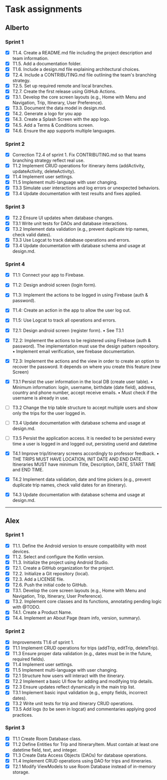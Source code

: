 # Task assignments

## Alberto
### Sprint 1
- [x] T1.4. Create a README.md file including the project description and team information.
- [x] T1.5. Add a documentation folder.
- [x] T1.6. Include a design.md file explaining architectural choices.
- [x] T2.4. Include a CONTRIBUTING.md file outlining the team's branching strategy.
- [x] T2.5. Set up required remote and local branches.
- [x] T2.7. Create the first release using GitHub Actions.
- [x] T3.1. Develop the core screen layouts (e.g., Home with Menu and Navigation, Trip, Itinerary, User Preference).
- [x] T3.3. Document the data model in design.md.
- [x] T4.2. Generate a logo for you app
- [x] T4.3. Create a Splash Screen with the app logo.
- [x] T4.5. Add a Terms & Conditions screen.
- [x] T4.6. Ensure the app supports multiple languages.

### Sprint 2
- [x] Correction T2.4 of sprint 1. Fix CONTRIBUTING.md so that teams branching strategy reflect real use.
- [x] T1.2 Implement CRUD operations for itinerary items (addActivity, updateActivity, deleteActivity).
- [x] T1.4 Implement user settings.
- [x] T1.5 Implement multi-language with user changing.
- [x] T3.3 Simulate user interactions and log errors or unexpected behaviors.
- [x] T3.4 Update documentation with test results and fixes applied.

### Sprint 3
- [x] T2.2 Ensure UI updates when database changes.
- [x] T3.1 Write unit tests for DAOs and database interactions.
- [x] T3.2 Implement data validation (e.g., prevent duplicate trip names, check valid dates).
- [x] T3.3 Use Logcat to track database operations and errors.
- [x] T3.4 Update documentation with database schema and usage at design.md.

### Sprint 4
- [x] T1.1: Connect your app to Firebase.
- [x] T1.2: Design android screen (login form).
- [x] T1.3: Implement the actions to be logged in using Firebase (auth & password).
- [x] T1.4: Create an action in the app to allow the user log out.
- [x] T1.5: Use Logcat to track all operations and errors.


- [x] T2.1: Design android screen (register form).
    • See T3.1
- [x] T2.2: Implement the actions to be registered using Firebase (auth & password). The implementation must use the design pattern repository.
    • Implement email verification, see firebase documentation.
- [x] T2.3: Implement the actions and the view in order to create an option to recover the password. It depends on where you create this feature (new Screen)


- [x] T3.1 Persist the user information in the local DB (create user table).
    • Minimum information: login, username, birthdate (date field), address, country and phone number, accept receive emails.
    • Must check if the username is already in use.
- [ ] T3.2 Change the trip table structure to accept multiple users and show only the trips for the user logged in.
- [ ] T3.4 Update documentation with database schema and usage at design.md.
- [ ] T3.5 Persist the application access. It is needed to be persisted every time a user is logged in and logged out, persisting userid and datetime


- [x] T4.1 Improve trip/itinerary screens accordingly to professor feedback.
    • THE TRIPS MUST HAVE LOCATION, INIT DATE AND END DATE. Itineraries MUST have minimum Title, Description, DATE, START TIME and END TIME.
- [x] T4.2 Implement data validation, date and time pickers (e.g., prevent duplicate trip names, check valid dates for an itinerary).
- [x] T4.3 Update documentation with database schema and usage at design.md.

----------------------------------------------------------------------------------------------------
## Alex
### Sprint 1
- [x] T1.1. Define the Android version to ensure compatibility with most devices.
- [x] T1.2. Select and configure the Kotlin version.
- [x] T1.3. Initialize the project using Android Studio.
- [x] T2.1. Create a GitHub organization for the project.
- [x] T2.2. Initialize a Git repository (local).
- [x] T2.3. Add a LICENSE file.
- [x] T2.6. Push the initial code to GitHub.
- [x] T3.1. Develop the core screen layouts (e.g., Home with Menu and Navigation, Trip, Itinerary, User Preference).
- [x] T3.2. Implement core classes and its functions, annotating pending logic with @TODO.
- [x] T4.1. Create a Product Name.
- [x] T4.4. Implement an About Page (team info, version, summary).

### Sprint 2
- [x] Improvements T1.6 of sprint 1.
- [x] T1.1 Implement CRUD operations for trips (addTrip, editTrip, deleteTrip).
- [x] T1.3 Ensure proper data validation (e.g., dates must be in the future, required fields).
- [x] T1.4 Implement user settings.
- [x] T1.5 Implement multi-language with user changing.
- [x] T2.1 Structure how users will interact with the itinerary.
- [x] T2.2 Implement a basic UI flow for adding and modifying trip details.
- [x] T2.3 Ensure updates reflect dynamically in the main trip list.
- [x] T3.1 Implement basic input validation (e.g., empty fields, incorrect dates).
- [x] T3.2 Write unit tests for trip and itinerary CRUD operations.
- [x] T3.5 Add logs (to be seen in logcat) and commentaries applying good practices.

### Sprint 3
- [x] T1.1 Create Room Database class.
- [x] T1.2 Define Entities for Trip and ItineraryItem. Must contain at least one datetime field, text, and integer.
- [x] T1.3 Create Data Access Objects (DAOs) for database operations.
- [x] T1.4 Implement CRUD operations using DAO for trips and itineraries.
- [x] T2.1 Modify ViewModels to use Room Database instead of in-memory storage.